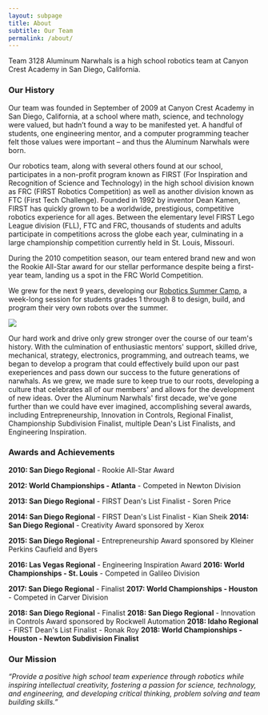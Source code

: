 ```yaml
---
layout: subpage
title: About
subtitle: Our Team
permalink: /about/
---
```


Team 3128 Aluminum Narwhals is a high school robotics team at Canyon Crest Academy in San Diego, California. 

### Our History
Our team was founded in September of 2009 at Canyon Crest Academy in San Diego, California, at a school where math, science, and technology were valued, but hadn’t found a way to be manifested yet. A handful of students, one engineering mentor, and a computer programming teacher felt those values were important – and thus the Aluminum Narwhals were born.

Our robotics team, along with several others found at our school, participates in a non-profit program known as FIRST (For Inspiration and Recognition of Science and Technology) in the high school division known as FRC (FIRST Robotics Competition) as well as another division known as FTC (First Tech Challenge). Founded in 1992 by inventor Dean Kamen, FIRST has quickly grown to be a worldwide, prestigious, competitive robotics experience for all ages. Between the elementary level FIRST Lego League division (FLL), FTC and FRC, thousands of students and adults participate in competitions across the globe each year, culminating in a large championship competition currently held in St. Louis, Missouri.

During the 2010 competition season, our team entered brand new and won the Rookie All-Star award for our stellar performance despite being a first-year team, landing us a spot in the FRC World Competition.

We grew for the next 9 years, developing our [Robotics Summer Camp](/camp/), a week-long session for students grades 1 through 8 to design, build, and program their very own robots over the summer.

<img src="/assets/cantstopwontstopwinning.jpg" class="leftimage">

Our hard work and drive only grew stronger over the course of our team's history. With the culmination of enthusiastic mentors' support, skilled drive, mechanical, strategy, electronics, programming, and outreach teams, we began to develop a program that could effectively build upon our past exeperiences and pass down our success to the future generations of narwhals. As we grew, we made sure to keep true to our roots, developing a culture that celebrates all of our members' and allows for the development of new ideas. Over the Aluminum Narwhals' first decade, we've gone further than we could have ever imagined, accomplishing several awards, including Entrepreneurship, Innovation in Controls, Regional Finalist, Championship Subdivision Finalist, multiple Dean's List Finalists, and Engineering Inspiration.

### Awards and Achievements
<b>2010: San Diego Regional</b> - Rookie All-Star Award

<b>2012: World Championships - Atlanta</b> - Competed in Newton Division

<b>2013: San Diego Regional</b> - FIRST Dean's List Finalist - Soren Price

<b>2014: San Diego Regional</b> - FIRST Dean's List Finalist - Kian Sheik
<b>2014: San Diego Regional</b> - Creativity Award sponsored by Xerox

<b>2015: San Diego Regional</b> - Entrepreneurship Award sponsored by Kleiner Perkins Caufield and Byers

<b>2016: Las Vegas Regional</b> - Engineering Inspiration Award
<b>2016: World Championships - St. Louis</b> - Competed in Galileo Division

<b>2017: San Diego Regional</b> - Finalist
<b>2017: World Championships - Houston</b> - Competed in Carver Division

<b>2018: San Diego Regional</b> - Finalist
<b>2018: San Diego Regional</b> - Innovation in Controls Award sponsored by Rockwell Automation
<b>2018: Idaho Regional</b> - FIRST Dean's List Finalist - Ronak Roy
<b>2018: World Championships - Houston - Newton Subdivision Finalist</b>


### Our Mission
*“Provide a positive high school team experience through robotics while inspiring intellectual creativity, fostering a passion for science, technology, and engineering, and developing critical thinking, problem solving and team building skills.”*

<!-- <h3>Demographics Information</h3>
<table style="width: 100%;">
  <tr style="width: 100%;">
    <td style="vertical-align: top; text-align: center; width: 50%; padding-right: 10px; padding-left: 10px;">
      <h4>Member Gender Demographics</h4>
      <img src="/assets/team-info/gender-demographics.png" />
      <p />

      <div style="background: #01C701; color: white; font-size: 20px; padding: 5px;">Males</div>
      <div style="background: #0096FF; color: white; font-size: 20px; padding: 5px;">Females</div>
    </td>
    <td style="vertical-align: top; text-align: center; width: 50%; padding-right: 10px; padding-left: 10px;">
      <h4>Member Grade Level Demographics</h4>
      <img src="/assets/team-info/grade-demographics.png" />
      <p />

      <div style="background: #0096FF; color: white; font-size: 20px; padding: 5px;">Freshmen</div>
      <div style="background: #01C701; color: white; font-size: 20px; padding: 5px;">Sophmores</div>
      <div style="background: #FF9300; color: white; font-size: 20px; padding: 5px;">Juniors</div>
      <div style="background: #FF2600; color: white; font-size: 20px; padding: 5px;">Seniors</div>
    </td>
  </tr>
</table>
<p /> -->
